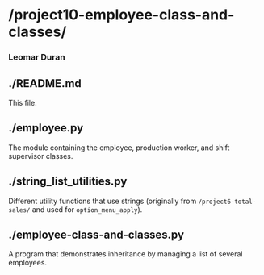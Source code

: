 # /project10-employee-class-and-classes/
### Leomar Duran

## ./README.md
This file.

## ./employee.py
The module containing the employee, production worker, and shift
supervisor classes.

## ./string_list_utilities.py
Different utility functions that use strings (originally from
`/project6-total-sales/` and used for `option_menu_apply`).

## ./employee-class-and-classes.py
A program that demonstrates inheritance by managing a list of several
employees.
